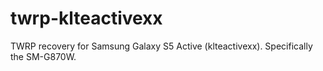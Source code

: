 # twrp-klteactivexx
TWRP recovery for Samsung Galaxy S5 Active (klteactivexx). Specifically the SM-G870W.
